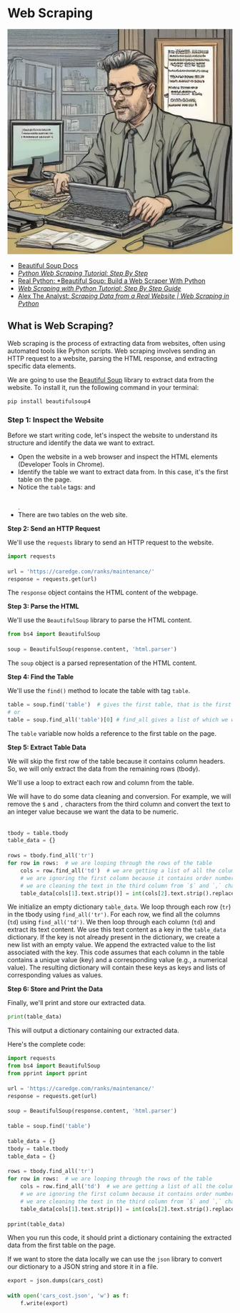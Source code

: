 # Web Scraping

![Web Scraping](./webscrapingai.jpeg)
- [Beautiful Soup Docs](https://www.crummy.com/software/BeautifulSoup/bs4/doc/)
- [*Python Web Scraping Tutorial: Step By Step*](https://oxylabs.io/blog/python-web-scraping)
- [Real Python: *Beautiful Soup: Build a Web Scraper With Python](https://realpython.com/beautiful-soup-web-scraper-python/)
- [*Web Scraping with Python Tutorial: Step By Step Guide*](https://nanonets.com/blog/web-scraping-with-python-tutorial/)
- [Alex The Analyst: *Scraping Data from a Real Website | Web Scraping in Python*](https://youtu.be/8dTpNajxaH0)

## **What is Web Scraping?**

Web scraping is the process of extracting data from websites, often using automated tools like Python scripts. Web scraping involves sending an HTTP request to a website, parsing the HTML response, and extracting specific data elements.

We are going to use the [Beautiful Soup](https://www.crummy.com/software/BeautifulSoup/bs4/doc/) library to extract data from the website. To install it, run the following command in your terminal:

```bash
pip install beautifulsoup4
```

### **Step 1: Inspect the Website**

Before we start writing code, let's inspect the website to understand its structure and identify the data we want to extract.

* Open the website in a web browser and inspect the HTML elements (Developer Tools in Chrome).
* Identify the table we want to extract data from. In this case, it's the first table on the page.
* Notice the `table` tags: <table> and </table>.
* There are two tables on the web site.

**Step 2: Send an HTTP Request**

We'll use the `requests` library to send an HTTP request to the website.
```python
import requests

url = 'https://caredge.com/ranks/maintenance/'
response = requests.get(url)
```
The `response` object contains the HTML content of the webpage.

**Step 3: Parse the HTML**

We'll use the `BeautifulSoup` library to parse the HTML content.
```python
from bs4 import BeautifulSoup

soup = BeautifulSoup(response.content, 'html.parser')
```
The `soup` object is a parsed representation of the HTML content.

**Step 4: Find the Table**

We'll use the `find()` method to locate the table with tag `table`.
```python
table = soup.find('table')  # gives the first table, that is the first element with the tag 'table' ib the page
# or
table = soup.find_all('table')[0] # find_all gives a list of which we want the first element
```
The `table` variable now holds a reference to the first table on the page.

**Step 5: Extract Table Data**

We will skip the first row of the table because it contains column headers. So, we will only extract the data from the remaining rows (tbody).

We'll use a loop to extract each row and column from the table.

We will have to do some data cleaning and conversion. For example, we will remove the `$` and `,` characters from the third column and convert the text to an integer value because we want the data to be numeric.

```python

tbody = table.tbody
table_data = {}

rows = tbody.find_all('tr')
for row in rows:  # we are looping through the rows of the table
    cols = row.find_all('td')  # we are getting a list of all the columns in each row
    # we are ignoring the first column because it contains order numbers, then we are extracting the second column and using that as a key of the dictionary
    # we are cleaning the text in the third column from `$` and `,` characters and converting it from the text to an integer value
    table_data[cols[1].text.strip()] = int(cols[2].text.strip().replace('$', '').replace(',', ''))

```
We initialize an empty dictionary `table_data`. We loop through each row (`tr`) in the tbody using `find_all('tr')`.
For each row, we find all the columns (`td`) using `find_all('td')`.
We then loop through each column (`td`) and extract its text content.
We use this text content as a key in the `table_data` dictionary. If the key is not already present in the dictionary, we create a new list with an empty value.
We append the extracted value to the list associated with the key.
This code assumes that each column in the table contains a unique value (key) and a corresponding value (e.g., a numerical value). The resulting dictionary will contain these keys as keys and lists of corresponding values as values.

**Step 6: Store and Print the Data**

Finally, we'll print and store our extracted data.
```python
print(table_data)
```
This will output a dictionary containing our extracted data.

Here's the complete code:
```python
import requests
from bs4 import BeautifulSoup
from pprint import pprint

url = 'https://caredge.com/ranks/maintenance/'
response = requests.get(url)

soup = BeautifulSoup(response.content, 'html.parser')

table = soup.find('table')

table_data = {}
tbody = table.tbody
table_data = {}

rows = tbody.find_all('tr')
for row in rows:  # we are looping through the rows of the table
    cols = row.find_all('td')  # we are getting a list of all the columns in each row
    # we are ignoring the first column because it contains order numbers, then we are extracting the second column and using that as a key of the dictionary
    # we are cleaning the text in the third column from `$` and `,` characters and converting it from the text to an integer value
    table_data[cols[1].text.strip()] = int(cols[2].text.strip().replace('$', '').replace(',', ''))

pprint(table_data)
```
When you run this code, it should print a dictionary containing the extracted data from the first table on the page.

If we want to store the data locally we can use the `json` library to convert our dictionary to a JSON string and store it in a file.

```python
export = json.dumps(cars_cost)

with open('cars_cost.json', 'w') as f:
    f.write(export)
```
